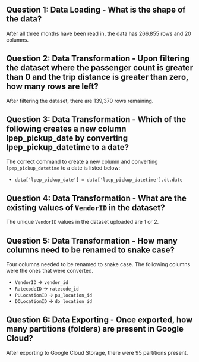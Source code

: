 ## Question 1: Data Loading - What is the shape of the data? 
After all three months have been read in, the data has 266,855 rows and 20 columns. 

## Question 2: Data Transformation - Upon filtering the dataset where the passenger count is greater than 0 and the trip distance is greater than zero, how many rows are left?
After filtering the dataset, there are 139,370 rows remaining. 

## Question 3: Data Transformation - Which of the following creates a new column lpep_pickup_date by converting lpep_pickup_datetime to a date?
The correct command to create a new column and converting `lpep_pickup_datetime` to a date is listed below: 
- `data['lpep_pickup_date'] = data['lpep_pickup_datetime'].dt.date`

## Question 4: Data Transformation - What are the existing values of `VendorID` in the dataset? 
The unique `VendorID` values in the dataset uploaded are 1 or 2. 

## Question 5: Data Transformation - How many columns need to be renamed to snake case?
Four columns needed to be renamed to snake case. The following columns were the ones that were converted. 
- `VendorID` -> `vendor_id`
- `RatecodeID` -> `ratecode_id`
- `PULocationID` -> `pu_location_id` 
- `DOLocationID` -> `do_location_id`

## Question 6: Data Exporting - Once exported, how many partitions (folders) are present in Google Cloud?
After exporting to Google Cloud Storage, there were 95 partitions present. 